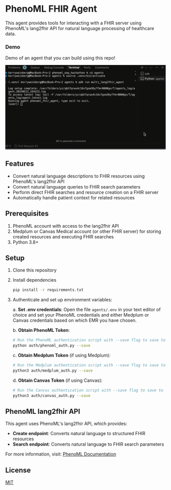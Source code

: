# PhenoML FHIR Agent

This agent provides tools for interacting with a FHIR server using PhenoML's lang2fhir API for natural language processing of healthcare data.

### Demo

Demo of an agent that you can build using this repo!

![PhenoML FHIR Agent Demo](202505131555.gif)

## Features

- Convert natural language descriptions to FHIR resources using PhenoML's lang2fhir API
- Convert natural language queries to FHIR search parameters
- Perform direct FHIR searches and resource creation on a FHIR server
- Automatically handle patient context for related resources

## Prerequisites

1. PhenoML account with access to the lang2fhir API
2. Medplum or Canvas Medical account (or other FHIR server) for storing created resources and executing FHIR searches
3. Python 3.8+

## Setup

1. Clone this repository

2. Install dependencies
   ```bash
   pip install -r requirements.txt
   ```

3. Authenticate and set up environment variables:

   a. **Set .env credentials**:
   Open the file `agents/.env` in your text editor of choice and set your
PhenoML credentials and either Medplum or Canvas credentials based on which
EMR you have chosen.

   b. **Obtain PhenoML Token**:
   ```bash
   # Run the PhenoML authentication script with --save flag to save to .env automatically. Assumes your credentials are in your .env already 
   python auth/phenoml_auth.py --save
   ```

   c. **Obtain Medplum Token** (if using Medplum):
   ```bash
   # Run the Medplum authentication script with --save flag to save to .env automatically. Assumes your credentials are in your .env already
   python3 auth/medplum_auth.py --save

   ```

   d. **Obtain Canvas Token** (if using Canvas):
   ```bash
   # Run the Canvas authentication script with --save flag to save to .env automatically. Assumes your credentials are in your .env already
   python3 auth/canvas_auth.py --save

   ```

## PhenoML lang2fhir API

This agent uses PhenoML's lang2fhir API, which provides:

- **Create endpoint**: Converts natural language to structured FHIR resources
- **Search endpoint**: Converts natural language to FHIR search parameters

For more information, visit: [PhenoML Documentation](https://developer.pheno.ml)

## License

[MIT](LICENSE) 
